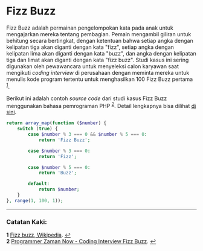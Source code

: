 # Fizz Buzz

Fizz Buzz adalah permainan pengelompokan kata pada anak untuk mengajarkan mereka tentang pembagian. Pemain mengambil giliran untuk behitung secara bertingkat, dengan ketentuan bahwa setiap angka dengan kelipatan tiga akan diganti dengan kata "fizz", setiap angka dengan kelipatan lima akan diganti dengan kata "buzz", dan angka dengan kelipatan tiga dan limat akan diganti dengan kata "fizz buzz". Studi kasus ini sering digunakan oleh pewawancara untuk menyeleksi calon karyawan saat mengikuti *coding interview* di perusahaan dengan meminta mereka untuk menulis kode program tertentu untuk menghasilkan 100 Fizz Buzz pertama <sup id="pg1">[1](#fn1)</sup>.

Berikut ini adalah contoh *source code* dari studi kasus Fizz Buzz menggunakan bahasa pemrograman PHP <sup id="pg2">[2](#fn2)</sup>. Detail lengkapnya bisa dilihat [di sini](FizzBuzz.php).
```php
return array_map(function ($number) {
    switch (true) {
        case $number % 3 === 0 && $number % 5 === 0:
            return 'Fizz Buzz';

        case $number % 3 === 0:
            return 'Fizz';

        case $number % 5 === 0:
            return 'Buzz';

        default:
            return $number;
    }
}, range(1, 100, 1));
```

---
### Catatan Kaki:

<strong id="fn1">1</strong> [Fizz buzz, Wikipedia](https://en.wikipedia.org/wiki/Fizz_buzz). [↩](#pg1)
<br>
<strong id="fn2">2</strong> [Programmer Zaman Now - Coding Interview Fizz Buzz](https://www.youtube.com/watch?v=FKHV-i7UUvI). [↩](#pg2)
<br>
